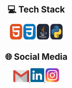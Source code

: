 <div align="center"> 
      <h1 align="center">💻 Tech Stack</h1>
      <img align="center" height="50" width="40" alt="html-icon" src="./ico/HTML.svg">
      <img align="center" height="50" width="40" alt="css-icon" src="./ico/CSS.svg">
      <img align="center" height="50" width="40" alt="java-icon" src="./ico/Java.svg">
      <img align="center" height="50" width="40" alt="python-icon" src="./ico/Python.svg">
  </div>
    
   <div align="center"> 
    <h1 align="center">🌐 Social Media</h1>
    <a href="mailto:uryel.haddad@faculdadecesusc.edu.br">
      <img width="52" src="./ico/gmail.svg">
    </a>
    <a href="https://www.linkedin.com/in/uryel-haddad">
      <img width="45" src="./ico/linkedin.svg">
    </a>
    <a href="https://www.instagram.com/uryel_navarro">
      <img width="45" src="./ico/instagram.png">
    </a>
  </div>
